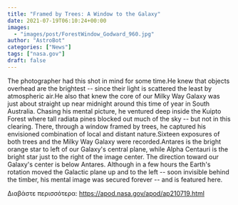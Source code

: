```yaml
---
title: "Framed by Trees: A Window to the Galaxy"
date: 2021-07-19T06:10:24+00:00
images:
  - "images/post/ForestWindow_Godward_960.jpg"
author: "AstroBot"
categories: ["News"]
tags: ["nasa.gov"]
draft: false
---
```


The photographer had this shot in mind for some time.He knew that objects overhead are the brightest -- since their light is scattered the least by atmospheric air.He also that knew the core of our Milky Way Galaxy was just about straight up near midnight around this time of year in South Australia. Chasing his mental picture, he ventured deep inside the Kuipto Forest where tall radiata pines blocked out much of the sky -- but not in this clearing. There, through a window framed by trees, he captured his envisioned combination of local and distant nature.Sixteen exposures of both trees and the Milky Way Galaxy were recorded.Antares is the bright orange star to left of our Galaxy's central plane, while Alpha Centauri is the bright star just to the right of the image center. The direction toward our Galaxy's center is below Antares. Although in a few hours the Earth's rotation moved the Galactic plane up and to the left -- soon invisible behind the timber, his mental image was secured forever -- and is featured here. 

Διαβάστε περισσότερα: https://apod.nasa.gov/apod/ap210719.html
